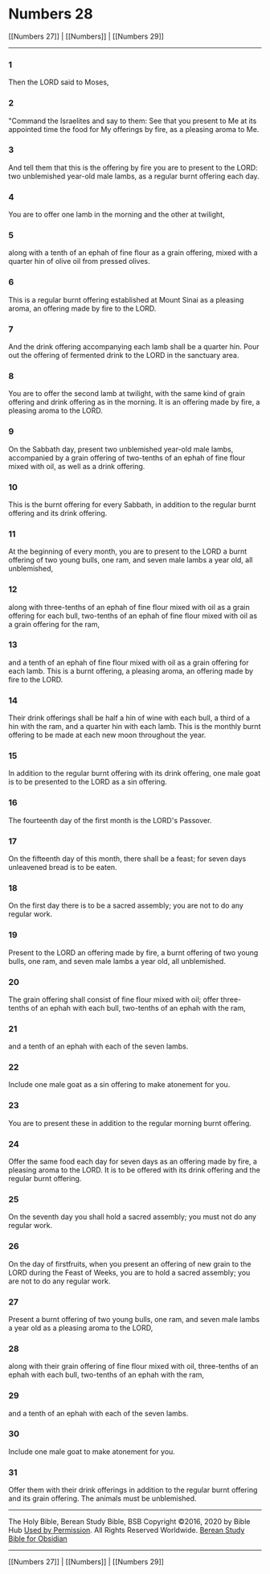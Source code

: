 # Numbers 28

[[Numbers 27]] | [[Numbers]] | [[Numbers 29]]

---

### 1
Then the LORD said to Moses,

### 2
"Command the Israelites and say to them: See that you present to Me at its appointed time the food for My offerings by fire, as a pleasing aroma to Me.

### 3
And tell them that this is the offering by fire you are to present to the LORD: two unblemished year-old male lambs, as a regular burnt offering each day.

### 4
You are to offer one lamb in the morning and the other at twilight,

### 5
along with a tenth of an ephah of fine flour as a grain offering, mixed with a quarter hin of olive oil from pressed olives.

### 6
This is a regular burnt offering established at Mount Sinai as a pleasing aroma, an offering made by fire to the LORD.

### 7
And the drink offering accompanying each lamb shall be a quarter hin. Pour out the offering of fermented drink to the LORD in the sanctuary area.

### 8
You are to offer the second lamb at twilight, with the same kind of grain offering and drink offering as in the morning. It is an offering made by fire, a pleasing aroma to the LORD.

### 9
On the Sabbath day, present two unblemished year-old male lambs, accompanied by a grain offering of two-tenths of an ephah of fine flour mixed with oil, as well as a drink offering.

### 10
This is the burnt offering for every Sabbath, in addition to the regular burnt offering and its drink offering.

### 11
At the beginning of every month, you are to present to the LORD a burnt offering of two young bulls, one ram, and seven male lambs a year old, all unblemished,

### 12
along with three-tenths of an ephah of fine flour mixed with oil as a grain offering for each bull, two-tenths of an ephah of fine flour mixed with oil as a grain offering for the ram,

### 13
and a tenth of an ephah of fine flour mixed with oil as a grain offering for each lamb. This is a burnt offering, a pleasing aroma, an offering made by fire to the LORD.

### 14
Their drink offerings shall be half a hin of wine with each bull, a third of a hin with the ram, and a quarter hin with each lamb. This is the monthly burnt offering to be made at each new moon throughout the year.

### 15
In addition to the regular burnt offering with its drink offering, one male goat is to be presented to the LORD as a sin offering.

### 16
The fourteenth day of the first month is the LORD's Passover.

### 17
On the fifteenth day of this month, there shall be a feast; for seven days unleavened bread is to be eaten.

### 18
On the first day there is to be a sacred assembly; you are not to do any regular work.

### 19
Present to the LORD an offering made by fire, a burnt offering of two young bulls, one ram, and seven male lambs a year old, all unblemished.

### 20
The grain offering shall consist of fine flour mixed with oil; offer three-tenths of an ephah with each bull, two-tenths of an ephah with the ram,

### 21
and a tenth of an ephah with each of the seven lambs.

### 22
Include one male goat as a sin offering to make atonement for you.

### 23
You are to present these in addition to the regular morning burnt offering.

### 24
Offer the same food each day for seven days as an offering made by fire, a pleasing aroma to the LORD. It is to be offered with its drink offering and the regular burnt offering.

### 25
On the seventh day you shall hold a sacred assembly; you must not do any regular work.

### 26
On the day of firstfruits, when you present an offering of new grain to the LORD during the Feast of Weeks, you are to hold a sacred assembly; you are not to do any regular work.

### 27
Present a burnt offering of two young bulls, one ram, and seven male lambs a year old as a pleasing aroma to the LORD,

### 28
along with their grain offering of fine flour mixed with oil, three-tenths of an ephah with each bull, two-tenths of an ephah with the ram,

### 29
and a tenth of an ephah with each of the seven lambs.

### 30
Include one male goat to make atonement for you.

### 31
Offer them with their drink offerings in addition to the regular burnt offering and its grain offering. The animals must be unblemished.

---

The Holy Bible, Berean Study Bible, BSB
Copyright ©2016, 2020 by Bible Hub
[Used by Permission](https://berean.bible/terms.htm). All Rights Reserved Worldwide.
[Berean Study Bible for Obsidian](https://github.com/gapmiss/berean-study-bible-for-obsidian)

---

[[Numbers 27]] | [[Numbers]] | [[Numbers 29]]

